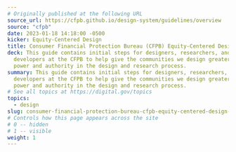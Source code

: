 ```yaml
---
# Originally published at the following URL
source_url: https://cfpb.github.io/design-system/guidelines/overview
source: "cfpb"
date: 2023-01-18 14:18:00 -0500
kicker: Equity-Centered Design
title: Consumer Financial Protection Bureau (CFPB) Equity-Centered Design Guidelines
deck: This guide contains initial steps for designers, researchers, and
  developers at the CFPB to help give the communities we design greater
  power and authority in the design and research process.
summary: This guide contains initial steps for designers, researchers, and
  developers at the CFPB to help give the communities we design greater
  power and authority in the design and research process.
# See all topics at https://digital.gov/topics
topics:
  - design
slug: consumer-financial-protection-bureau-cfpb-equity-centered-design-guidelines
# Controls how this page appears across the site
# 0 -- hidden
# 1 -- visible
weight: 1
---
```

